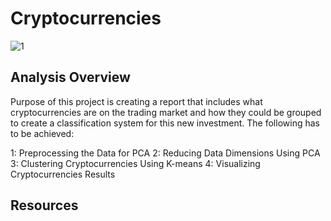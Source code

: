 # Cryptocurrencies

![1](https://user-images.githubusercontent.com/73450637/109252304-319e9c00-77bb-11eb-96d8-6811d49c37c6.jpg)

## Analysis Overview

Purpose of this project is creating a report that includes what cryptocurrencies are on the trading market and how they could be grouped to create a classification system for this new investment. The following has to be achieved:

1: Preprocessing the Data for PCA
2: Reducing Data Dimensions Using PCA
3: Clustering Cryptocurrencies Using K-means
4: Visualizing Cryptocurrencies Results

## Resources





